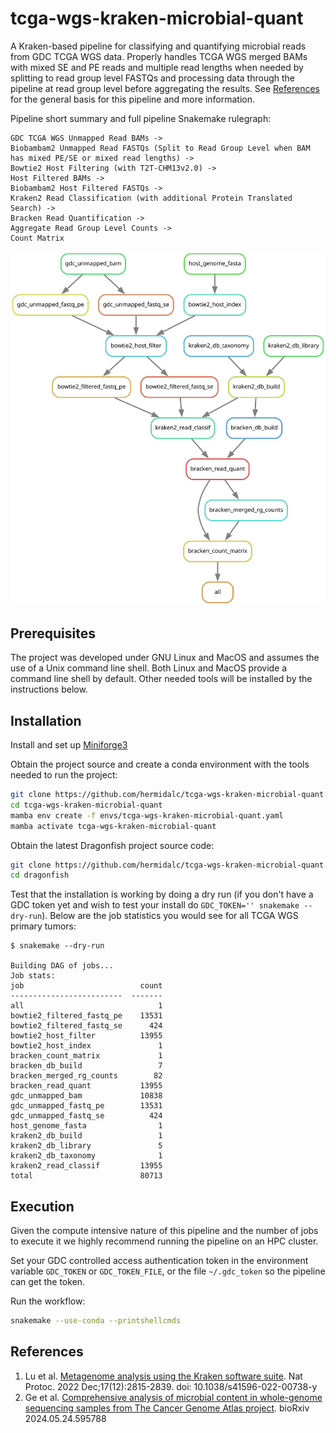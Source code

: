 # tcga-wgs-kraken-microbial-quant

A Kraken-based pipeline for classifying and quantifying microbial
reads from GDC TCGA WGS data. Properly handles TCGA WGS merged
BAMs with mixed SE and PE reads and multiple read lengths when needed
by splitting to read group level FASTQs and processing data through
the pipeline at read group level before aggregating the results.
See [References](#references) for the general basis for this pipeline
and more information.

Pipeline short summary and full pipeline Snakemake rulegraph:

```
GDC TCGA WGS Unmapped Read BAMs ->
Biobambam2 Unmapped Read FASTQs (Split to Read Group Level when BAM has mixed PE/SE or mixed read lengths) ->
Bowtie2 Host Filtering (with T2T-CHM13v2.0) ->
Host Filtered BAMs ->
Biobambam2 Host Filtered FASTQs ->
Kraken2 Read Classification (with additional Protein Translated Search) ->
Bracken Read Quantification ->
Aggregate Read Group Level Counts ->
Count Matrix
```

![Snakemake rule graph](tcga-wgs-kraken-microbial-quant.svg)

## Prerequisites

The project was developed under GNU Linux and MacOS and assumes the
use of a Unix command line shell. Both Linux and MacOS provide a
command line shell by default. Other needed tools will be installed
by the instructions below.

## Installation

Install and set up
[Miniforge3](https://github.com/conda-forge/miniforge#miniforge3)

Obtain the project source and create a conda environment with the tools
needed to run the project:

```bash
git clone https://github.com/hermidalc/tcga-wgs-kraken-microbial-quant.git
cd tcga-wgs-kraken-microbial-quant
mamba env create -f envs/tcga-wgs-kraken-microbial-quant.yaml
mamba activate tcga-wgs-kraken-microbial-quant
```

Obtain the latest Dragonfish project source code:

```bash
git clone https://github.com/hermidalc/tcga-wgs-kraken-microbial-quant.git
cd dragonfish
```

Test that the installation is working by doing a dry run (if you don't
have a GDC token yet and wish to test your install do
`GDC_TOKEN='' snakemake --dry-run`). Below are the job statistics you
would see for all TCGA WGS primary tumors:

```
$ snakemake --dry-run

Building DAG of jobs...
Job stats:
job                          count
-------------------------  -------
all                              1
bowtie2_filtered_fastq_pe    13531
bowtie2_filtered_fastq_se      424
bowtie2_host_filter          13955
bowtie2_host_index               1
bracken_count_matrix             1
bracken_db_build                 7
bracken_merged_rg_counts        82
bracken_read_quant           13955
gdc_unmapped_bam             10838
gdc_unmapped_fastq_pe        13531
gdc_unmapped_fastq_se          424
host_genome_fasta                1
kraken2_db_build                 1
kraken2_db_library               5
kraken2_db_taxonomy              1
kraken2_read_classif         13955
total                        80713
```


## Execution

Given the compute intensive nature of this pipeline and the number of
jobs to execute it we highly recommend running the pipeline on an HPC
cluster.

Set your GDC controlled access authentication token in the environment
variable `GDC_TOKEN` or `GDC_TOKEN_FILE`, or the file `~/.gdc_token`
so the pipeline can get the token.

Run the workflow:

```bash
snakemake --use-conda --printshellcmds
```

## References

1. Lu et al. [Metagenome analysis using the Kraken software suite](
    https://www.ncbi.nlm.nih.gov/pmc/articles/PMC9725748/).
Nat Protoc. 2022 Dec;17(12):2815-2839. doi: 10.1038/s41596-022-00738-y
2. Ge et al. [Comprehensive analysis of microbial content in whole-genome
sequencing samples from The Cancer Genome Atlas project](
    https://doi.org/10.1101/2024.05.24.595788). bioRxiv 2024.05.24.595788
